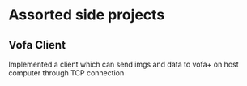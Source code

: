 # Assorted side projects
## Vofa Client
Implemented a client which can send imgs and data to vofa+ on host computer through TCP connection
